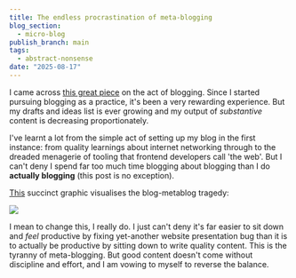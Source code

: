 ```yaml
---
title: The endless procrastination of meta-blogging
blog_section:
  - micro-blog
publish_branch: main
tags:
  - abstract-nonsense
date: "2025-08-17"
---
```


I came across [this great piece](https://fabiensanglard.net/blog/) on the act of blogging. Since I started pursuing blogging as a practice, it's been a very rewarding experience. But my drafts and ideas list is ever growing and my output of *substantive* content is decreasing proportionately.

I've learnt a lot from the simple act of setting up my blog in the first instance: from quality learnings about internet networking through to the dreaded menagerie of tooling that frontend developers call 'the web'. But I can't deny I spend far too much time blogging about blogging than I do **actually blogging** (this post is no exception).

[This](https://rakhim.org/honestly-undefined/19/) succinct graphic visualises the blog-metablog tragedy:

![](https://rakhim.org/images/honestly-undefined/blogging.jpg)

I mean to change this, I really do. I just can't deny it's far easier to sit down and _feel_ productive by fixing yet-another website presentation bug than it is to actually be productive by sitting down to write quality content. This is the tyranny of meta-blogging. But good content doesn't come without discipline and effort, and I am vowing to myself to reverse the balance.
